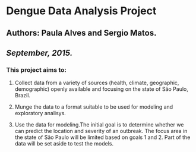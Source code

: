 # **Dengue Data Analysis Project**  

## Authors: Paula Alves and Sergio Matos.  
## *September, 2015.*  


### This project aims to:  
1. Collect data from a variety of sources (health, climate, geographic, 
demographic) openly available and focusing on the state of São Paulo, Brazil. 

2. Munge the data to a format suitable to be used for modeling and exploratory 
analisys.  

3. Use the data for modeling.The initial goal is to determine whether we can 
predict the location and severity of an outbreak. The focus area in the state of
São Paulo will be limited based on goals 1 and 2. Part of the data will be set 
aside to test the models.  


